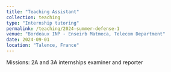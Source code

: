 ```yaml
---
title: "Teaching Assistant"
collection: teaching
type: "Internship tutoring"
permalink: /teaching/2024-summer-defense-1
venue: "Bordeaux INP - Enseirb Matmeca, Telecom Department"
date: 2024-09-01
location: "Talence, France"
---
```


Missions: 2A and 3A internships examiner and reporter